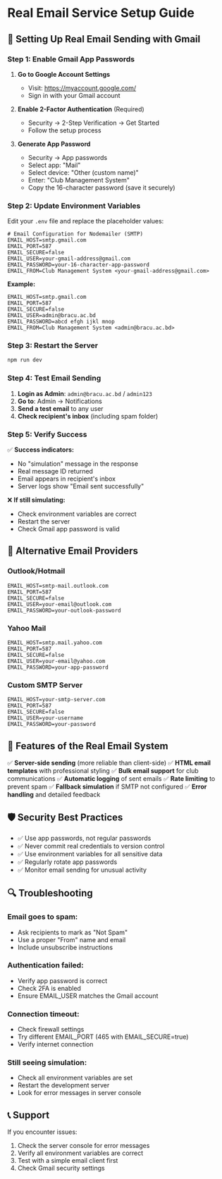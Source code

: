 # Real Email Service Setup Guide

## 🚀 **Setting Up Real Email Sending with Gmail**

### **Step 1: Enable Gmail App Passwords**

1. **Go to Google Account Settings**
   - Visit: https://myaccount.google.com/
   - Sign in with your Gmail account

2. **Enable 2-Factor Authentication** (Required)
   - Security → 2-Step Verification → Get Started
   - Follow the setup process

3. **Generate App Password**
   - Security → App passwords
   - Select app: "Mail"
   - Select device: "Other (custom name)"
   - Enter: "Club Management System"
   - Copy the 16-character password (save it securely)

### **Step 2: Update Environment Variables**

Edit your `.env` file and replace the placeholder values:

```env
# Email Configuration for Nodemailer (SMTP)
EMAIL_HOST=smtp.gmail.com
EMAIL_PORT=587
EMAIL_SECURE=false
EMAIL_USER=your-gmail-address@gmail.com
EMAIL_PASSWORD=your-16-character-app-password
EMAIL_FROM=Club Management System <your-gmail-address@gmail.com>
```

**Example:**
```env
EMAIL_HOST=smtp.gmail.com
EMAIL_PORT=587
EMAIL_SECURE=false
EMAIL_USER=admin@bracu.ac.bd
EMAIL_PASSWORD=abcd efgh ijkl mnop
EMAIL_FROM=Club Management System <admin@bracu.ac.bd>
```

### **Step 3: Restart the Server**

```bash
npm run dev
```

### **Step 4: Test Email Sending**

1. **Login as Admin**: `admin@bracu.ac.bd` / `admin123`
2. **Go to**: Admin → Notifications
3. **Send a test email** to any user
4. **Check recipient's inbox** (including spam folder)

### **Step 5: Verify Success**

✅ **Success indicators:**
- No "simulation" message in the response
- Real message ID returned
- Email appears in recipient's inbox
- Server logs show "Email sent successfully"

❌ **If still simulating:**
- Check environment variables are correct
- Restart the server
- Check Gmail app password is valid

## 🔧 **Alternative Email Providers**

### **Outlook/Hotmail**
```env
EMAIL_HOST=smtp-mail.outlook.com
EMAIL_PORT=587
EMAIL_SECURE=false
EMAIL_USER=your-email@outlook.com
EMAIL_PASSWORD=your-outlook-password
```

### **Yahoo Mail**
```env
EMAIL_HOST=smtp.mail.yahoo.com
EMAIL_PORT=587
EMAIL_SECURE=false
EMAIL_USER=your-email@yahoo.com
EMAIL_PASSWORD=your-app-password
```

### **Custom SMTP Server**
```env
EMAIL_HOST=your-smtp-server.com
EMAIL_PORT=587
EMAIL_SECURE=false
EMAIL_USER=your-username
EMAIL_PASSWORD=your-password
```

## 📧 **Features of the Real Email System**

✅ **Server-side sending** (more reliable than client-side)
✅ **HTML email templates** with professional styling
✅ **Bulk email support** for club communications
✅ **Automatic logging** of sent emails
✅ **Rate limiting** to prevent spam
✅ **Fallback simulation** if SMTP not configured
✅ **Error handling** and detailed feedback

## 🛡️ **Security Best Practices**

- ✅ Use app passwords, not regular passwords
- ✅ Never commit real credentials to version control
- ✅ Use environment variables for all sensitive data
- ✅ Regularly rotate app passwords
- ✅ Monitor email sending for unusual activity

## 🔍 **Troubleshooting**

### **Email goes to spam:**
- Ask recipients to mark as "Not Spam"
- Use a proper "From" name and email
- Include unsubscribe instructions

### **Authentication failed:**
- Verify app password is correct
- Check 2FA is enabled
- Ensure EMAIL_USER matches the Gmail account

### **Connection timeout:**
- Check firewall settings
- Try different EMAIL_PORT (465 with EMAIL_SECURE=true)
- Verify internet connection

### **Still seeing simulation:**
- Check all environment variables are set
- Restart the development server
- Look for error messages in server console

## 📞 **Support**

If you encounter issues:
1. Check the server console for error messages
2. Verify all environment variables are correct
3. Test with a simple email client first
4. Check Gmail security settings
